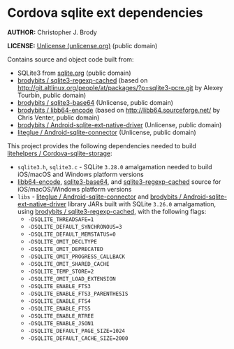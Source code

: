 # Cordova sqlite ext dependencies

**AUTHOR:** Christopher J. Brody

**LICENSE:** [Unlicense (unlicense.org)](http://unlicense.org/) (public domain)

Contains source and object code built from:
- SQLite3 from [sqlite.org](http://sqlite.org/) (public domain)
- [brodybits / sqlite3-regexp-cached](https://github.com/brodybits/sqlite3-regexp-cached) (based on <http://git.altlinux.org/people/at/packages/?p=sqlite3-pcre.git> by Alexey Tourbin, public domain)
- [brodybits / sqlite3-base64](https://github.com/brodybits/sqlite3-base64) (Unlicense, public domain)
- [brodybits / libb64-encode](https://github.com/brodybits/libb64-encode) (based on <http://libb64.sourceforge.net/> by Chris Venter, public domain)
- [brodybits / Android-sqlite-ext-native-driver](https://github.com/brodybits/Android-sqlite-ext-native-driver) (Unlicense, public domain)
- [liteglue / Android-sqlite-connector](https://github.com/liteglue/Android-sqlite-connector) (Unlicense, public domain)

This project provides the following dependencies needed to build [litehelpers / Cordova-sqlite-storage](https://github.com/litehelpers/Cordova-sqlite-storage):
- `sqlite3.h`, `sqlite3.c` - SQLite `3.28.0` amalgamation needed to build iOS/macOS and Windows platform versions
- [libb64-encode](https://github.com/brodybits/libb64-encode), [sqlite3-base64](https://github.com/brodybits/sqlite3-base64), and [sqlite3-regexp-cached](https://github.com/brodybits/sqlite3-regexp-cached) source for iOS/macOS/Windows platform versions
- `libs` - [liteglue / Android-sqlite-connector](https://github.com/liteglue/Android-sqlite-connector) and [brodybits / Android-sqlite-ext-native-driver](https://github.com/brodybits/Android-sqlite-ext-native-driver) library JARs built with SQLite `3.26.0` amalgamation, using [brodybits / sqlite3-regexp-cached](https://github.com/brodybits/sqlite3-regexp-cached), with the following flags:
  - `-DSQLITE_THREADSAFE=1`
  - `-DSQLITE_DEFAULT_SYNCHRONOUS=3`
  - `-DSQLITE_DEFAULT_MEMSTATUS=0`
  - `-DSQLITE_OMIT_DECLTYPE`
  - `-DSQLITE_OMIT_DEPRECATED`
  - `-DSQLITE_OMIT_PROGRESS_CALLBACK`
  - `-DSQLITE_OMIT_SHARED_CACHE`
  - `-DSQLITE_TEMP_STORE=2`
  - `-DSQLITE_OMIT_LOAD_EXTENSION`
  - `-DSQLITE_ENABLE_FTS3`
  - `-DSQLITE_ENABLE_FTS3_PARENTHESIS`
  - `-DSQLITE_ENABLE_FTS4`
  - `-DSQLITE_ENABLE_FTS5`
  - `-DSQLITE_ENABLE_RTREE`
  - `-DSQLITE_ENABLE_JSON1`
  - `-DSQLITE_DEFAULT_PAGE_SIZE=1024`
  - `-DSQLITE_DEFAULT_CACHE_SIZE=2000`
